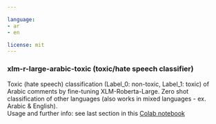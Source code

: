 ```yaml
---

language:
- ar
- en

license: mit
---
```

### xlm-r-large-arabic-toxic (toxic/hate speech classifier) 
Toxic (hate speech) classification (Label_0: non-toxic, Label_1: toxic) of Arabic comments by fine-tuning XLM-Roberta-Large. 
Zero shot classification of other languages (also works in mixed languages - ex. Arabic & English).  
Usage and further info: see last section in this [Colab notebook](https://lnkd.in/d3bCFyZ)
